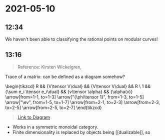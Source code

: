 # 2021-05-10

## 12:34

We haven't been able to classifying the rational points on modular curves!

## 13:16

> Reference: Kirsten Wickelgren, 

Trace of a matrix: can be defined as a diagram somehow?

\begin{tikzcd}
	R && {V\tensor V\dual} && {V\tensor V\dual} && R \\
	1 && {\sum e_i \tensor e_i\dual} && {v\tensor \alpha} && {\alpha(v)}
	\arrow[from=1-1, to=1-3]
	\arrow["{\phi\tensor 1}", from=1-3, to=1-5]
	\arrow["\ev", from=1-5, to=1-7]
	\arrow[from=2-1, to=2-3]
	\arrow[from=2-3, to=2-5]
	\arrow[from=2-5, to=2-7]
\end{tikzcd}

> [Link to Diagram](https://q.uiver.app/?q=WzAsOCxbMCwwLCJSIl0sWzIsMCwiVlxcdGVuc29yIFZcXGR1YWwiXSxbNCwwLCJWXFx0ZW5zb3IgVlxcZHVhbCJdLFs2LDAsIlIiXSxbMCwxLCIxIl0sWzIsMSwiXFxzdW0gZV9pIFxcdGVuc29yIGVfaVxcZHVhbCJdLFs0LDEsInZcXHRlbnNvciBcXGFscGhhIl0sWzYsMSwiXFxhbHBoYSh2KSJdLFswLDFdLFsxLDIsIlxccGhpXFx0ZW5zb3IgMSJdLFsyLDMsIlxcZXYiXSxbNCw1XSxbNSw2XSxbNiw3XV0=)

- Works in a symmetric monoidal category.
- Finite dimensionality is replaced by objects being [[dualizable]], so
